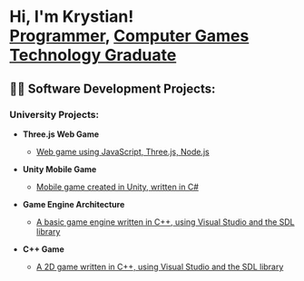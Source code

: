 <h1>Hi, I'm Krystian! <br/><a href="https://github.com/Walian83">Programmer</a>, <a href="https://www.linkedin.com/in/krystian-walus/">Computer Games Technology Graduate</a></h1>

<h2>👨‍💻 Software Development Projects:</h2>

<h3> University Projects:</h3>

- <b>Three.js Web Game</b>
  - [Web game using JavaScript, Three.js, Node.js](https://github.com/Walian83/Web-Game)

- <b>Unity Mobile Game</b>
  - [Mobile game created in Unity, written in C# ](https://github.com/Walian83/Mobile-Game-Repo)

- <b>Game Engine Architecture</b>
  - [A basic game engine written in C++, using Visual Studio and the SDL library ](https://github.com/Walian83/Game-Engine)
 
- <b>C++ Game</b>
  - [A 2D game written in C++, using Visual Studio and the SDL library ](https://github.com/Walian83/Cpp-Game)

 
<!--
**joshmadakor1/joshmadakor1** is a ✨ _special_ ✨ repository because its `README.md` (this file) appears on your GitHub profile.

Here are some ideas to get you started:

- 🔭 I’m currently working on ...
- 🌱 I’m currently learning ...
- 👯 I’m looking to collaborate on ...
- 🤔 I’m looking for help with ...
- 💬 Ask me about ...
- 📫 How to reach me: ...
- 😄 Pronouns: ...
- ⚡ Fun fact: ...
-->
